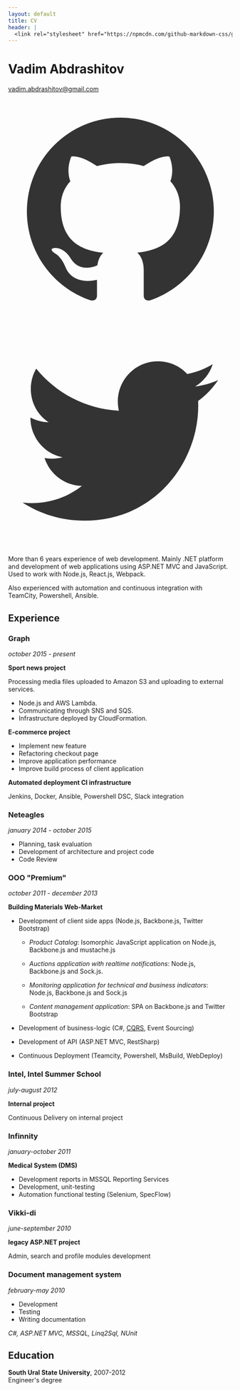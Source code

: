 ```yaml
---
layout: default
title: CV
header: |
  <link rel="stylesheet" href="https://npmcdn.com/github-markdown-css/github-markdown.css">
---
```


# Vadim Abdrashitov

[vadim.abdrashitov@gmail.com](mailto:vadim.abdrashitov@gmail.com)

[<svg class="contact__icon" viewBox="0 0 24 24"><path fill="#333" d="M12 2A10 10 0 0 0 2 12c0 4.42 2.87 8.17 6.84 9.5.5.08.66-.23.66-.5v-1.69c-2.77.6-3.36-1.34-3.36-1.34-.46-1.16-1.11-1.47-1.11-1.47-.91-.62.07-.6.07-.6 1 .07 1.53 1.03 1.53 1.03.87 1.52 2.34 1.07 2.91.83.09-.65.35-1.09.63-1.34-2.22-.25-4.55-1.11-4.55-4.92 0-1.11.38-2 1.03-2.71-.1-.25-.45-1.29.1-2.64 0 0 .84-.27 2.75 1.02.79-.22 1.65-.33 2.5-.33.85 0 1.71.11 2.5.33 1.91-1.29 2.75-1.02 2.75-1.02.55 1.35.2 2.39.1 2.64.65.71 1.03 1.6 1.03 2.71 0 3.82-2.34 4.66-4.57 4.91.36.31.69.92.69 1.85V21c0 .27.16.59.67.5C19.14 20.16 22 16.42 22 12A10 10 0 0 0 12 2z"/></svg>](https://github.com/jincod)
[<svg class="contact__icon" viewBox="0 0 24 24"><path fill="#333" d="M22.46 6c-.77.35-1.6.58-2.46.69.88-.53 1.56-1.37 1.88-2.38-.83.5-1.75.85-2.72 1.05C18.37 4.5 17.26 4 16 4c-2.35 0-4.27 1.92-4.27 4.29 0 .34.04.67.11.98C8.28 9.09 5.11 7.38 3 4.79c-.37.63-.58 1.37-.58 2.15 0 1.49.75 2.81 1.91 3.56-.71 0-1.37-.2-1.95-.5v.03c0 2.08 1.48 3.82 3.44 4.21-.36.1-.74.15-1.13.15-.27 0-.54-.03-.8-.08.54 1.69 2.11 2.95 4 2.98-1.46 1.16-3.31 1.84-5.33 1.84-.34 0-.68-.02-1.02-.06C3.44 20.29 5.7 21 8.12 21 16 21 20.33 14.46 20.33 8.79c0-.19 0-.37-.01-.56.84-.6 1.56-1.36 2.14-2.23z"/></svg>](https://twitter.com/jincod)

More than 6 years experience of web development. Mainly .NET platform and development of web applications using ASP.NET MVC and JavaScript. Used to work with Node.js, React.js, Webpack.

Also experienced with automation and continuous integration with TeamCity, Powershell, Ansible.

## Experience

### Graph
*october 2015 - present*

**Sport news project**

Processing media files uploaded to Amazon S3 and uploading to external services.

- Node.js and AWS Lambda.
- Communicating through SNS and SQS.
- Infrastructure deployed by CloudFormation.

**E-commerce project**

- Implement new feature
- Refactoring checkout page
- Improve application performance
- Improve build process of client application

**Automated deployment CI infrastructure**

Jenkins, Docker, Ansible, Powershell DSC, Slack integration

### Neteagles
*january 2014 - october 2015*

- Planning, task evaluation
- Development of architecture and project code
- Code Review

### OOO "Premium"
*october 2011 - december 2013*

**Building Materials Web-Market**

- Development of client side apps (Node.js, Backbone.js, Twitter Bootstrap)

	- *Product Catalog*: Isomorphic JavaScript application on Node.js, Backbone.js and mustache.js

	- *Auctions application with realtime notifications*: Node.js, Backbone.js and Sock.js.

	- *Monitoring application for technical and business indicators*: Node.js, Backbone.js and Sock.js

	- *Content management application*: SPA on Backbone.js and Twitter Bootstrap
- Development of business-logic (C#, [CQRS](https://github.com/jincod/Jincod.CQRS), Event Sourcing)
- Development of API (ASP.NET MVC, RestSharp)
- Continuous Deployment (Teamcity, Powershell, MsBuild, WebDeploy)

### Intel, Intel Summer School
*july-august 2012*

**Internal project**

Continuous Delivery on internal project

### Infinnity
*january-october 2011*

**Medical System (DMS)**

- Development reports in MSSQL Reporting Services
- Development, unit-testing
- Automation functional testing (Selenium, SpecFlow)

### Vikki-di
*june-september 2010*

**legacy ASP.NET project**

Admin, search and profile modules development

### Document management system
*february-may 2010*

- Development
- Testing
- Writing documentation

*C#, ASP.NET MVC, MSSQL, Linq2Sql, NUnit*

## Education

**South Ural State University**, 2007-2012  
Engineer's degree
